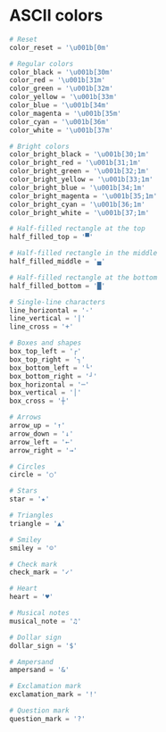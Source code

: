# ASCII colors
```python
# Reset
color_reset = '\u001b[0m'
```
```python
# Regular colors
color_black = '\u001b[30m'
color_red = '\u001b[31m'
color_green = '\u001b[32m'
color_yellow = '\u001b[33m'
color_blue = '\u001b[34m'
color_magenta = '\u001b[35m'
color_cyan = '\u001b[36m'
color_white = '\u001b[37m'
```

```python
# Bright colors
color_bright_black = '\u001b[30;1m'
color_bright_red = '\u001b[31;1m'
color_bright_green = '\u001b[32;1m'
color_bright_yellow = '\u001b[33;1m'
color_bright_blue = '\u001b[34;1m'
color_bright_magenta = '\u001b[35;1m'
color_bright_cyan = '\u001b[36;1m'
color_bright_white = '\u001b[37;1m'
```

```python
# Half-filled rectangle at the top
half_filled_top = '▀'

# Half-filled rectangle in the middle
half_filled_middle = '▄'

# Half-filled rectangle at the bottom
half_filled_bottom = '█'
```
```python
# Single-line characters
line_horizontal = '-'
line_vertical = '|'
line_cross = '+'
```
```python
# Boxes and shapes
box_top_left = '┌'
box_top_right = '┐'
box_bottom_left = '└'
box_bottom_right = '┘'
box_horizontal = '─'
box_vertical = '│'
box_cross = '┼'
```
```python
# Arrows
arrow_up = '↑'
arrow_down = '↓'
arrow_left = '←'
arrow_right = '→'
```
```python
# Circles
circle = '○'
```
```python
# Stars
star = '★'
```
```python
# Triangles
triangle = '▲'
```
```python
# Smiley
smiley = '☺'
```
```python
# Check mark
check_mark = '✓'
```
```python
# Heart
heart = '♥'
```
```python
# Musical notes
musical_note = '♫'
```
```python
# Dollar sign
dollar_sign = '$'
```
```python
# Ampersand
ampersand = '&'
```
```python
# Exclamation mark
exclamation_mark = '!'
```
```python
# Question mark
question_mark = '?'
```
